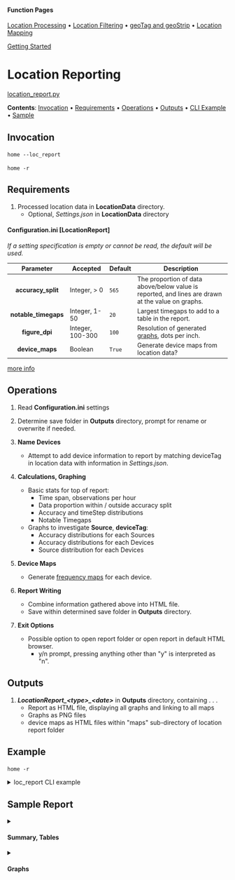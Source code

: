 #### Function Pages
[Location Processing](/docs/Location%20Processing.md)
• [Location Filtering](/docs/Location%20Filtering.md)
• [geoTag and geoStrip](/docs/geoTag.md)
• [Location Mapping](/docs/Mapping.md)

[Getting Started](/docs#getting-started)

# Location Reporting

[location_report.py](/src/GLU/location_report.py)

**Contents**:
[Invocation](#invocation) • [Requirements](#requirements) • [Operations](#operations) • 
[Outputs](#outputs) • [CLI Example](#example) • [Sample](#sample-report)


## Invocation

`home --loc_report`

`home -r`

## Requirements

1.  Processed location data in **LocationData** directory. 
    - Optional, *Settings.json* in **LocationData** directory

#### Configuration.ini  \[LocationReport\]
*If a setting specification is empty or cannot be read, the default will be used.*

| Parameter | Accepted | Default | Description |
| :----: | --- | --- | --- |
| **accuracy_split** | Integer, > 0 | `565` | The proportion of data above/below value is reported, and lines are drawn at the value on graphs. |
| **notable_timegaps** | Integer, 1-50 | `20` | Largest timegaps to add to a table in the report. |
| **figure_dpi** | Integer, 100-300 | `100` | Resolution of generated [graphs](https://matplotlib.org/stable/api/_as_gen/matplotlib.pyplot.figure.html), dots per inch. |
| **device_maps** | Boolean | `True` | Generate device maps from location data? |

[more info](/docs#locationreport)
	
## Operations

1. Read **Configuration.ini** settings

2. Determine save folder in **Outputs** directory, prompt for rename or overwrite if needed.

3. **Name Devices**
	- Attempt to add device information to report by matching deviceTag in location data with information in *Settings.json*.

4. **Calculations, Graphing**
	- Basic stats for top of report:
		- Time span, observations per hour
		- Data proportion within / outside accuracy split
		- Accuracy and timeStep distributions
		- Notable Timegaps
	- Graphs to investigate **Source**, **deviceTag**:
		- Accuracy distributions for each Sources
		- Accuracy distributions for each Devices
		- Source distribution for each Devices

5. **Device Maps**
	- Generate [frequency maps](/docs/Mapping.md#frequency) for each device.
	
6. **Report Writing**
	- Combine information gathered above into HTML file.
	- Save within determined save folder in **Outputs** directory.

7. **Exit Options**
	- Possible option to open report folder or open report in default HTML browser.
		- y/n prompt, pressing anything other than "y" is interpreted as "n".

## Outputs

1. ***LocationReport_\<type\>_\<date\>*** in **Outputs** directory, containing . . .
	- Report as HTML file, displaying all graphs and linking to all maps
	- Graphs as PNG files
	- device maps as HTML files within "maps" sub-directory of location report folder
	
## Example
`home -r`
<details>
  <summary>loc_report CLI example</summary>
  
![ReportCLI](/docs/images/location_report.png "Location reporting with device maps.")

</details>

## Sample Report

<details> 
	<summary><h4>Summary, Tables</h4></summary>
  
**Heading**

![Report1](/docs/images/location_report_ex_1.png)

**Accuracy, Timedelta Statistics**

![Report2](/docs/images/location_report_ex_2.png)
	
**Largest Timegaps**

![Report3](/docs/images/location_report_ex_3.png)
	
</details>

<details> 
	<summary><h4>Graphs</h4></summary>
  
**Accuracy by Source**
![plot1](/docs/images/boxer-Accuracy-Source.png)

**Accuracy by Device**
![plot2](/docs/images/boxer-Accuracy-Device.png)

**Source by Device**
![plot3](/docs/images/counter-Source-Device.png)
	
</details>
